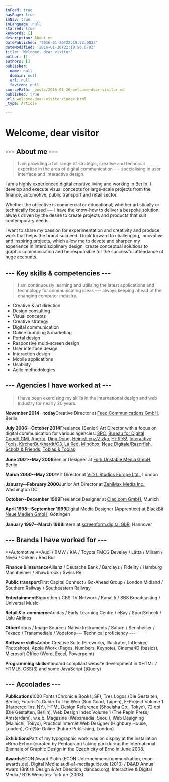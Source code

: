 ```yaml
---
inFeed: true
hasPage: true
inNav: true
inLanguage: null
starred: true
keywords: []
description: About me
datePublished: '2016-01-26T22:19:52.903Z'
dateModified: '2016-01-26T22:19:50.079Z'
title: 'Welcome, dear visitor'
author: []
authors: []
publisher:
  name: null
  domain: null
  url: null
  favicon: null
sourcePath: _posts/2016-01-26-welcome-dear-visitor.md
published: true
url: welcome-dear-visitor/index.html
_type: Article

---
```

# Welcome, dear visitor

## --- About me ---

> I am providing a full range of strategic, creative and technical expertise in the area of digital communication --- specialising in user interface and interactive design.

I am a highly experienced digital creative living and working in Berlin. I develop and execute visual concepts for large-scale projects from the finance, automotive, public transport and retail sector.

Whether the objective is commercial or educational, whether artistically or technically focused --- I have the know-how to deliver a bespoke solution, always driven by the desire to create projects and products that suit contemporary needs.

I want to share my passion for experimentation and creativity and produce work that helps the brand succeed. I look forward to challenging, innovative and inspiring projects, which allow me to devote and sharpen my experience in interdisciplinary design, create conceptual solutions to graphic communication and be responsible for the successful attendance of huge accounts.

## --- Key skills & competencies ---

> I am continuously learning and utilising the latest applications and technology for communicating ideas --- always keeping ahead of the changing computer industry.

* Creative & art direction
* Design consulting
* Visual concepts
* Creative strategy
* Digital communication
* Online branding & marketing
* Portal design
* Responsive multi-screen design
* User interface design
* Interaction design
* Mobile applications
* Usability
* Agile methodologies

## --- Agencies I have worked at ---

> I have been exercising my skills in the international design and web industry for nearly 20 years.

**November 2014--today**Creative Director at [Feed Communications GmbH][0], Berlin 

**July 2006--October 2014**Freelance (Senior) Art Director with a focus on digital communication for various agencies: [3PC][1], [Bureau for Digital Good/LGMi][2], [Aperto][3], [Ding Dong][4], [Heine/Lenz/Zizka][5], [Hi-ReS!][6], [Interactive Tools][7], [KircherBurkhardt/C3][8], [La Red][9], [Mindbox][10], [Neue Digitale/Razorfish][11], [Scholz & Friends][12], [Tobias & Tobias][13]

**June 2001--May 2006**Senior Designer at [Fork Unstable Media GmbH][14], Berlin 

**March 2000--May 2001**Art Director at [Vir2L Studios Europe Ltd.][15], London 

**January--February 2000**Junior Art Director at [ZeniMax Media Inc.][16], Washington DC 

**October--December 1999**Freelance Designer at [Ciao.com GmbH][17], Munich 

**April 1998--September 1999**Digital Media Designer (Apprentice) at [BlackBit Neue Medien GmbH][18], Göttingen 

**January 1997--March 1998**Intern at [screenform.digital GbR][19], Hannover

## --- Brands I have worked for ---

**Automotive **Audi / BMW / KIA / Toyota FMCG Develey / Lätta / Milram / Nivea / Onken / Red Bull 

**Finance & insurance**Allianz / Deutsche Bank / Barclays / Fidelity / Hamburg Mannheimer / Shawbrook / Swiss Re 

**Public transport**First Capital Connect / Go-Ahead Group / London Midland / Southern Railway / Southeastern Railway 

**Entertainment**Bigbrother / CBS TV Network / Kanal 5 / SBS Broadcasting / Universal Music 

**Retail & e-commerce**Adidas / Early Learning Centre / eBay / SportScheck / Uslu Airlines 

**Other**Airbus / Image Source / Native Instruments / Saturn / Sennheiser / Texaco / Transmediale / Vodafone--- Technical proficiency ---

**Software skills**Adobe Creative Suite (Fireworks, Illustrator, InDesign, Photoshop), Apple iWork (Pages, Numbers, Keynote), Cinema4D (basics), Microsoft Office (Word, Excel, Powerpoint) 

**Programming skills**Standard compliant website development in XHTML / HTML5, CSS(3) and some JavaScript (jQuery)

## --- Accolades ---

**Publications**1000 Fonts (Chronicle Books, SF), Tres Logos (Die Gestalten, Berlin), Futurist's Guide To The Web (Sun Good, Taipeh), E-Project Volume 1 (Harpercollins, NY), HTML Design Reference (Shoeisha Co., Tokyo), 72 dpi (Die Gestalten, Berlin), Web Design Index Volume 1 (The Pepin Press, Amsterdam), w.e.b. Magazine (Websmedia, Seoul), Web Designing (Mainichi, Tokyo), Practical Internet Web Designer (Highbury House, London), Cre@te Online (Future Publishing, London) 

**Exhibitions**Part of my typographic work was on display at the installation »Brno Echo« (curated by Pentagram) taking part during the International Biennale of Graphic Design in the Czech city of Brno in June 2008\. 

**Awards**ECON Award Platin (ECON Unternehmenskommunikation, econ-awards.de), Digital Media: audi-a1-mediaguide.de (2010) / D&AD Annual Award (British Design & Art Direction, dandad.org), Interactive & Digital Media / B2B Websites: fork.de (2003)

[0]: https://www.feedberlin.com/
[1]: http://3pc.de/
[2]: http://bureaufordigitalgood.com/
[3]: http://www.aperto.de/
[4]: http://thinkdingdong.com/
[5]: http://www.hlz.de/
[6]: http://hi-res.de/
[7]: https://www.interactive-tools.de/
[8]: https://www.c3.co/
[9]: http://www.la-red.de/
[10]: http://www.mindbox.de/
[11]: http://www.razorfish.de/
[12]: http://www.scholz-and-friends.de/
[13]: http://www.tobiasandtobias.com/
[14]: http://www.fork.de/
[15]: http://www.vir2l.com/
[16]: https://www.zenimax.com/
[17]: http://ciao.com/
[18]: https://www.blackbit.de/
[19]: http://www.screenform.de/